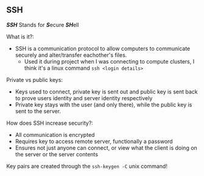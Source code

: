 ## SSH

***SSH*** Stands for ***S***ecure ***SH***ell

What is it?:
- SSH is a communication protocol to allow computers to communicate securely and alter/transfer eachother's files.
  - Used it during project when I was connecting to compute clusters, I think it's a linux command `ssh <login details>`

Private vs public keys:
- Keys used to connect, private key is sent out and public key is sent back to prove users identity and server identity respectively
- Private key stays with the user (and only there), while the public key is sent to the server.

How does SSH increase security?:
- All communication is encrypted
- Requires key to access remote server, functionally a password
- Ensures not just anyone can connect, or view what the client is doing on the server or the server contents

Key pairs are created through the `ssh-keygen -C` unix command!